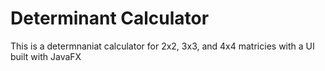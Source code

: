 # Determinant Calculator

This is a determnaniat calculator for 2x2, 3x3, and 4x4 matricies with a UI built with JavaFX

